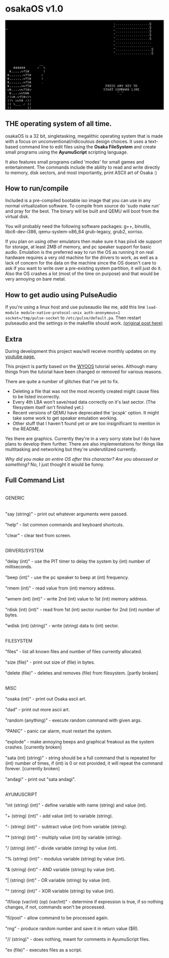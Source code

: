 # osakaOS v1.0
![](cube.gif)

<h2>THE operating system of all time.</h2>

osakaOS is a 32 bit, singletasking, megalithic operating system that is made with a focus on unconventional/ridicoulous design choices. It uses a text-based command line to edit files using the <b>Osaka FileSystem</b> and create small programs using the <b>AyumuScript</b> scripting language. 

It also features small programs called 'modes' for small games and entertainment. The commands include the ability to read and write directly to memory, disk sectors, and most importantly, print ASCII art of Osaka :)


<h2>How to run/compile</h2>

Included is a pre-compiled bootable iso image that you can use in any normal virtualization software.
To compile from source do 'sudo make run' and pray for the best. The binary will be built and QEMU will boot from the virtual disk.

You will probably need the following software packages: g++, binutils, libc6-dev-i386, qemu-system-x86_64 grub-legacy, grub2, xorriso.

If you plan on using other emulators then make sure it has piix4 ide support for storage, at least 2MB of memory, and pc speaker support for basic audio. Emulation is the preferred way to run the OS as running it on real hardware requires a very old machine for the drivers to work, as well as a lack of concern for the data on the machine since the OS doesn't care to ask if you want to write over a pre-existing system partition, it will just do it. Also the OS crashes a lot (most of the time on purpose) and that would be very annoying on bare metal.

<h2>How to get audio using PulseAudio</h2>

If you're using a linux host and use pulseaudio like me, add this line <code>load-module module-native-protocol-unix auth-anonymous=1 socket=/tmp/pulse-socket</code>
to <code>/etc/pulse/default.pa</code>. Then restart pulseaudio and the settings in the makefile should work. <a href="https://stackoverflow.com/questions/59988019/emulator-pulseaudio-access-denied">(original post here)</a>


<h2>Extra</h2>

During development this project was/will receive monthly updates on my <a href="https://www.youtube.com/@dpacarana">youtube page.</a>

This project is partly based on the <a href="https://github.com/AlgorithMan-de/wyoos">WYOOS</a> tutorial series. Although many things from the tutorial have been changed or removed for various reasons.

There are quite a number of glitches that I've yet to fix. 
<ul>
  <li>Deleting a file that was not the most recently created might cause files to be listed incorrectly.</li>
  <li>Every 4th LBA won't save/read data correctly on it's last sector. (The filesystem itself isn't finished yet.)</li>
  <li>Recent versions of QEMU have deprecated the 'pcspk' option. It might take some work to get speaker emulation working.</li>
  <li>Other stuff that I haven't found yet or are too insignificant to mention in the README.</li>
</ul>

Yes there are graphics. Currently they're in a very sorry state but I do have plans to develop them further. There are also implementations for things like multitasking and networking but they're underutilized currently.

<i>Why did you make an entire OS after this character? Are you obsessed or something?</i>
No, I just thought it would be funny.


<h2>Full Command List</h2>

<br>GENERIC</br>  
<br>"say (string)"   - print out whatever arguments were passed.</br> 
<br>"help"           - list common commands and keyboard shortcuts.</br>
<br>"clear"          - clear text from screen.</br>

<br>DRIVERS/SYSTEM</br>
<br>"delay (int)"          - use the PIT timer to delay the system by (int) number of milliseconds.</br>
<br>"beep (int)"           - use the pc speaker to beep at (int) frequency.</br>
<br>"rmem (int)"           - read value from (int) memory address.</br>
<br>"wmem (int) (int)"     - write 2nd (int) value to 1st (int) memory address.</br>
<br>"rdisk (int) (int)"    - read from 1st (int) sector number for 2nd (int) number of bytes.</br>
<br>"wdisk (int) (string)" - write (string) data to (int) sector.</br>

<br>FILESYSTEM</br>
<br>"files"         - list all known files and number of files currently allocated.</br>
<br>"size (file)"   - print out size of (file) in bytes.</br>
<br>"delete (file)" - deletes and removes (file) from filesystem. [partly broken]</br>

<br>MISC</br>
<br>"osaka (int)"         - print out Osaka ascii art.</br>
<br>"dad"                 - print out more ascii art.</br>
<br>"random (anything)"   - execute random command with given args.</br>
<br>"PANIC"               - panic car alarm, must restart the system.</br>
<br>"explode"             - make annoying beeps and graphical freakout as the system crashes. [currently broken]</br>
<br>"sata (int) (string)" - string should be a full command that is repeated for (int) number of times, if (int) is 0 or not provided, it will repeat the command forever. [currently broken]</br>
<br>"andagi"              - print out "sata andagi".</br>

<br>AYUMUSCRIPT</br>
<br>"int (string) (int)"               - define variable with name (string) and value (int).</br>
<br>"+ (string) (int)"                 - add value (int) to variable (string).</br>
<br>"- (string) (int)"                 - subtract value (int) from variable (string).</br>
<br>"* (string) (int)"                 - multiply value (int) by variable (string).</br>
<br>"/ (string) (int)"                 - divide variable (string) by value (int).</br>
<br>"% (string) (int)"                 - modulus variable (string) by value (int).</br>
<br>"& (string) (int)"                 - AND variable (string) by value (int).</br>
<br>"| (string) (int)"                 - OR variable (string) by value (int).</br>
<br>"^ (string) (int)"                 - XOR variable (string) by value (int).</br>
<br>"if/loop (var/int) (op) (var/int)" - determine if expression is true, if so nothing changes, if not, commands won't be processed.</br>
<br>"fi/pool"                          - allow command to be processed again.</br>
<br>"rng"                              - produce random number and save it in return value ($R).</br>
<br>"// (string)"                      - does nothing, meant for comments in AyumuScript files.</br>
<br>"ex (file)"                        - executes files as a script.</br>


